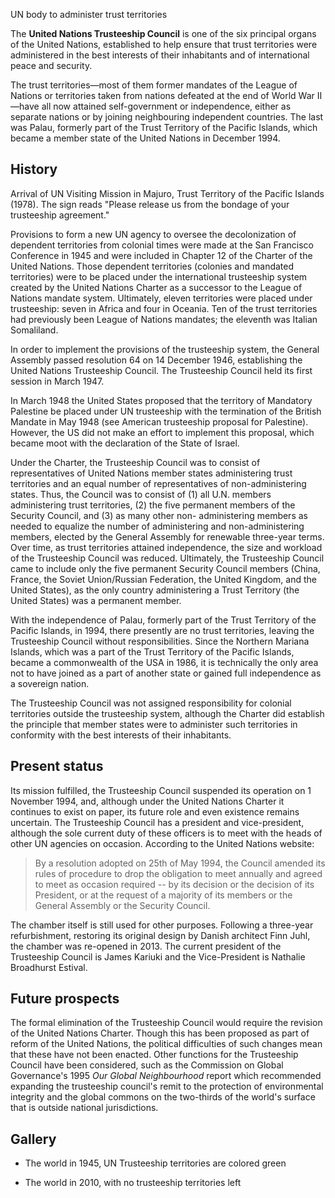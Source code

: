 UN body to administer trust territories

The **United Nations Trusteeship Council** is one of the six principal organs
of the United Nations, established to help ensure that trust territories were
administered in the best interests of their inhabitants and of international
peace and security.

The trust territories—most of them former mandates of the League of Nations or
territories taken from nations defeated at the end of World War II—have all
now attained self-government or independence, either as separate nations or by
joining neighbouring independent countries. The last was Palau, formerly part
of the Trust Territory of the Pacific Islands, which became a member state of
the United Nations in December 1994.

## History

Arrival of UN Visiting Mission in Majuro, Trust Territory of the Pacific
Islands (1978). The sign reads "Please release us from the bondage of your
trusteeship agreement."

Provisions to form a new UN agency to oversee the decolonization of dependent
territories from colonial times were made at the San Francisco Conference in
1945 and were included in Chapter 12 of the Charter of the United Nations.
Those dependent territories (colonies and mandated territories) were to be
placed under the international trusteeship system created by the United
Nations Charter as a successor to the League of Nations mandate system.
Ultimately, eleven territories were placed under trusteeship: seven in Africa
and four in Oceania. Ten of the trust territories had previously been League
of Nations mandates; the eleventh was Italian Somaliland.

In order to implement the provisions of the trusteeship system, the General
Assembly passed resolution 64 on 14 December 1946, establishing the United
Nations Trusteeship Council. The Trusteeship Council held its first session in
March 1947.

In March 1948 the United States proposed that the territory of Mandatory
Palestine be placed under UN trusteeship with the termination of the British
Mandate in May 1948 (see American trusteeship proposal for Palestine).
However, the US did not make an effort to implement this proposal, which
became moot with the declaration of the State of Israel.

Under the Charter, the Trusteeship Council was to consist of representatives
of United Nations member states administering trust territories and an equal
number of representatives of non-administering states. Thus, the Council was
to consist of (1) all U.N. members administering trust territories, (2) the
five permanent members of the Security Council, and (3) as many other non-
administering members as needed to equalize the number of administering and
non-administering members, elected by the General Assembly for renewable
three-year terms. Over time, as trust territories attained independence, the
size and workload of the Trusteeship Council was reduced. Ultimately, the
Trusteeship Council came to include only the five permanent Security Council
members (China, France, the Soviet Union/Russian Federation, the United
Kingdom, and the United States), as the only country administering a Trust
Territory (the United States) was a permanent member.

With the independence of Palau, formerly part of the Trust Territory of the
Pacific Islands, in 1994, there presently are no trust territories, leaving
the Trusteeship Council without responsibilities. Since the Northern Mariana
Islands, which was a part of the Trust Territory of the Pacific Islands,
became a commonwealth of the USA in 1986, it is technically the only area not
to have joined as a part of another state or gained full independence as a
sovereign nation.

The Trusteeship Council was not assigned responsibility for colonial
territories outside the trusteeship system, although the Charter did establish
the principle that member states were to administer such territories in
conformity with the best interests of their inhabitants.

## Present status

Its mission fulfilled, the Trusteeship Council suspended its operation on 1
November 1994, and, although under the United Nations Charter it continues to
exist on paper, its future role and even existence remains uncertain. The
Trusteeship Council has a president and vice-president, although the sole
current duty of these officers is to meet with the heads of other UN agencies
on occasion. According to the United Nations website:

> By a resolution adopted on 25th of May 1994, the Council amended its rules
> of procedure to drop the obligation to meet annually and agreed to meet as
> occasion required -- by its decision or the decision of its President, or at
> the request of a majority of its members or the General Assembly or the
> Security Council.

The chamber itself is still used for other purposes. Following a three-year
refurbishment, restoring its original design by Danish architect Finn Juhl,
the chamber was re-opened in 2013. The current president of the Trusteeship
Council is James Kariuki and the Vice-President is Nathalie Broadhurst
Estival.

## Future prospects

The formal elimination of the Trusteeship Council would require the revision
of the United Nations Charter. Though this has been proposed as part of reform
of the United Nations, the political difficulties of such changes mean that
these have not been enacted. Other functions for the Trusteeship Council have
been considered, such as the Commission on Global Governance's 1995 _Our
Global Neighbourhood_ report which recommended expanding the trusteeship
council's remit to the protection of environmental integrity and the global
commons on the two-thirds of the world's surface that is outside national
jurisdictions.

## Gallery

  * The world in 1945, UN Trusteeship territories are colored green

  * The world in 2010, with no trusteeship territories left
